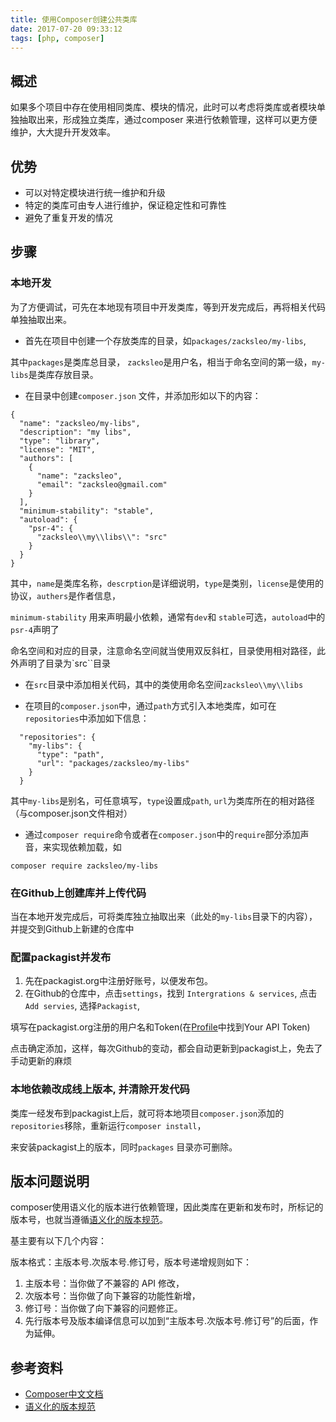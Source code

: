 ```yaml
---
title: 使用Composer创建公共类库
date: 2017-07-20 09:33:12
tags: [php, composer]
---
```


## 概述

如果多个项目中存在使用相同类库、模块的情况，此时可以考虑将类库或者模块单独抽取出来，形成独立类库，通过composer
来进行依赖管理，这样可以更方便维护，大大提升开发效率。

## 优势

+ 可以对特定模块进行统一维护和升级
+ 特定的类库可由专人进行维护，保证稳定性和可靠性
+ 避免了重复开发的情况

## 步骤

### 本地开发

为了方便调试，可先在本地现有项目中开发类库，等到开发完成后，再将相关代码单独抽取出来。

+  首先在项目中创建一个存放类库的目录，如`packages/zacksleo/my-libs`,

其中`packages`是类库总目录， `zacksleo`是用户名，相当于命名空间的第一级，`my-libs`是类库存放目录。

+  在目录中创建`composer.json` 文件，并添加形如以下的内容：

```
{
  "name": "zacksleo/my-libs",
  "description": "my libs",
  "type": "library",
  "license": "MIT",
  "authors": [
    {
      "name": "zacksleo",
      "email": "zacksleo@gmail.com"
    }
  ],
  "minimum-stability": "stable",
  "autoload": {
    "psr-4": {
      "zacksleo\\my\\libs\\": "src"
    }
  }
}

```
其中，`name`是类库名称，`descrption`是详细说明，`type`是类别，`license`是使用的协议，`authers`是作者信息，

`minimum-stability` 用来声明最小依赖，通常有`dev`和 `stable`可选，`autoload`中的`psr-4`声明了

命名空间和对应的目录，注意命名空间就当使用双反斜杠，目录使用相对路径，此外声明了目录为`src``目录

+  在`src`目录中添加相关代码，其中的类使用命名空间`zacksleo\\my\\libs`

+  在项目的`composer.json`中，通过`path`方式引入本地类库，如可在`repositories`中添加如下信息：

```
  "repositories": {
    "my-libs": {
      "type": "path",
      "url": "packages/zacksleo/my-libs"
    }
  }

```
其中`my-libs`是别名，可任意填写，`type`设置成`path`, `url`为类库所在的相对路径（与composer.json文件相对）

+  通过`composer require`命令或者在`composer.json`中的`require`部分添加声音，来实现依赖加载，如

`composer require zacksleo/my-libs`


### 在Github上创建库并上传代码

当在本地开发完成后，可将类库独立抽取出来（此处的`my-libs`目录下的内容），并提交到Github上新建的仓库中

### 配置packagist并发布

1. 先在packagist.org中注册好账号，以便发布包。
2. 在Github的仓库中，点击`settings`，找到 `Intergrations & services`, 点击`Add servies`, 选择`Packagist`,

填写在packagist.org注册的用户名和Token(在[Profile](https://packagist.org/profile/)中找到Your API Token)

点击确定添加，这样，每次Github的变动，都会自动更新到packagist上，免去了手动更新的麻烦

### 本地依赖改成线上版本, 并清除开发代码

类库一经发布到packagist上后，就可将本地项目`composer.json`添加的`repositories`移除，重新运行`composer install`，

来安装packagist上的版本，同时`packages` 目录亦可删除。

## 版本问题说明

composer使用语义化的版本进行依赖管理，因此类库在更新和发布时，所标记的版本号，也就当遵循[语义化的版本规范](http://semver.org/lang/zh-CN/)。

基主要有以下几个内容：

版本格式：主版本号.次版本号.修订号，版本号递增规则如下：

1. 主版本号：当你做了不兼容的 API 修改，
2. 次版本号：当你做了向下兼容的功能性新增，
3. 修订号：当你做了向下兼容的问题修正。
4. 先行版本号及版本编译信息可以加到“主版本号.次版本号.修订号”的后面，作为延伸。

## 参考资料

+ [Composer中文文档](http://docs.phpcomposer.com/)
+ [语义化的版本规范](http://semver.org/lang/zh-CN/)